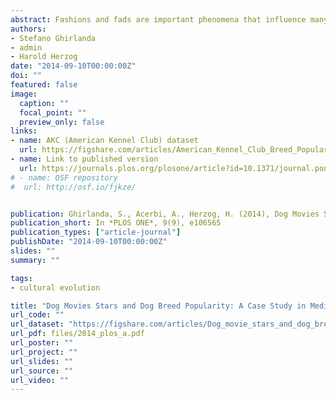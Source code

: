 ```yaml
---
abstract: Fashions and fads are important phenomena that influence many individual choices. They are ubiquitous in human societies, and have recently been used as a source of data to test models of cultural dynamics. Although a few statistical regularities have been observed in fashion cycles, their empirical characterization is still incomplete. Here we consider the impact of mass media on popular culture, showing that the release of movies featuring dogs is often associated with an increase in the popularity of featured breeds, for up to 10 years after movie release. We also find that a movie's impact on breed popularity correlates with the estimated number of viewers during the movie's opening weekend—a proxy of the movie's reach among the general public. Movies' influence on breed popularity was strongest in the early 20th century, and has declined since. We reach these conclusions through a new, widely applicable method to measure the cultural impact of events, capable of disentangling the event's effect from ongoing cultural trends.
authors:
- Stefano Ghirlanda
- admin
- Harold Herzog
date: "2014-09-10T00:00:00Z"
doi: ""
featured: false
image:
  caption: ""
  focal_point: ""
  preview_only: false
links:
- name: AKC (American Kennel Club) dataset
  url: https://figshare.com/articles/American_Kennel_Club_Breed_Popularity_Statistics/715895
- name: Link to published version
  url: https://journals.plos.org/plosone/article?id=10.1371/journal.pone.0106565
# - name: OSF repository
#  url: http://osf.io/fjkze/


publication: Ghirlanda, S., Acerbi, A., Herzog, H. (2014), Dog Movies Stars and Dog Breed Popularity&#58; A Case Study in Media Influence on Choice, *PLOS ONE*, 9(9), e106565
publication_short: In *PLOS ONE*, 9(9), e106565
publication_types: ["article-journal"]
publishDate: "2014-09-10T00:00:00Z"
slides: ""
summary: ""

tags:
- cultural evolution

title: "Dog Movies Stars and Dog Breed Popularity: A Case Study in Media Influence on Choice"
url_code: ""
url_dataset: "https://figshare.com/articles/Dog_movie_stars_and_dog_breed_popularity_data_/715262"
url_pdf: files/2014_plos_a.pdf
url_poster: ""
url_project: ""
url_slides: ""
url_source: ""
url_video: ""
---
```

